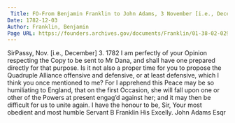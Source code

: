 ```yaml
---
 Title: FO-From Benjamin Franklin to John Adams, 3 November [i.e., December] 1782
Date: 1782-12-03
Author: Franklin, Benjamin
Page URL: https://founders.archives.gov/documents/Franklin/01-38-02-0296
---
```


SirPassy, Nov. [i.e., December] 3. 1782
I am perfectly of your Opinion respecting the Copy to be sent to Mr Dana, and shall have one prepared directly for that purpose.
Is it not also a proper time for you to propose the Quadruple Alliance offensive and defensive, or at least defensive, which I think you once mentioned to me? For I apprehend this Peace may be so humiliating to England, that on the first Occasion, she will fall upon one or other of the Powers at present engag’d against her; and it may then be difficult for us to unite again.
I have the honour to be, Sir, Your most obedient and most humble Servant
B Franklin
His Excelly. John Adams Esqr

